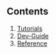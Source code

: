 ## Contents

1. [Tutorials](tutorials.md)
2. [Dev-Guide](dev-guide.md)
3. [Reference](reference.md)
